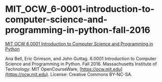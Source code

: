 # MIT_OCW_6-0001-introduction-to-computer-science-and-programming-in-python-fall-2016

[MIT OCW 6.0001 Introduction to Computer Science and Programming in Python](https://ocw.mit.edu/courses/electrical-engineering-and-computer-science/6-0001-introduction-to-computer-science-and-programming-in-python-fall-2016/index.htm)

Ana Bell, Eric Grimson, and John Guttag. 6.0001 Introduction to Computer Science and Programming in Python. Fall 2016. Massachusetts Institute of Technology: MIT OpenCourseWare, [https://ocw.mit.edu](https://ocw.mit.edu). License: Creative Commons BY-NC-SA.

